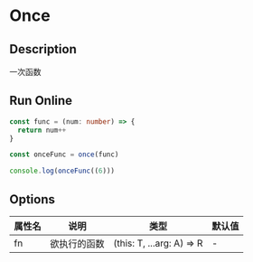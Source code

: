 # Once

## Description
一次函数

## Run Online

<RunCode :language="ts" :dependency="`
function once<A extends any[], R, T>(
  fn: (this: T, ...arg: A) => R,
): ((this: T, ...arg: A) => R | undefined) {
  let done = false
  return function (this: T, ...args: A) {
    return done ? undefined : ((done = true), fn.apply(this, args))
  }
}`">

```ts
const func = (num: number) => {
  return num++
}

const onceFunc = once(func)

console.log(onceFunc((6)))
```

</RunCode>

## Options

<div class="utils-table">

| 属性名 | 说明 | 类型 | 默认值 |
| --- | --- | --- | --- |
| fn | 欲执行的函数 | (this: T, ...arg: A) => R | - |

</div>